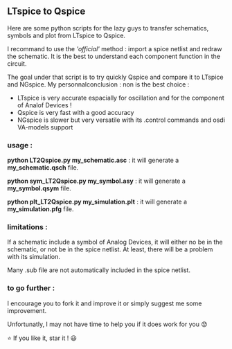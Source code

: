 ## LTspice to Qspice

Here are some python scripts for the lazy guys to transfer schematics, symbols and plot from LTspice to Qspice.

I recommand to use the *'official'* method : import a spice netlist and redraw the schematic. It is the best to understand each component function in the circuit.
 
The goal under that script is to try quickly Qspice and compare it to LTspice and NGspice.
My personnalconclusion : non is the best choice :
+ LTspice is very accurate espacially for oscillation and for the component of Analof Devices !
+ Qspice is very fast with a good accuracy
+ NGspice is slower but very versatile with its .control commands and osdi VA-models support

### usage :

**python LT2Qspice.py my_schematic.asc**  : it will generate a **my_schematic.qsch** file.

**python sym_LT2Qspice.py my_symbol.asy**  : it will generate a **my_symbol.qsym** file.

**python plt_LT2Qspice.py my_simulation.plt**  : it will generate a **my_simulation.pfg** file.


### limitations :

If a schematic include a symbol of Analog Devices, it will either no be in the schematic, or not be in the spice netlist.
At least, there will be a problem with its simulation.

Many .sub file are not automatically included in the spice netlist.

### to go further :

I encourage you to fork it and improve it or simply suggest me some improvement.

Unfortunatly, I may not have time to help you if it does work for you :worried:

:star: If you like it, star it ! :smiley:
